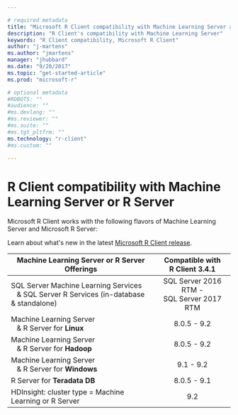 ```yaml
---

# required metadata
title: "Microsoft R Client compatibility with Machine Learning Server and R Server | Microsoft Docs"
description: "R Client's compatibility with Machine Learning Server"
keywords: "R Client compatibility, Microsoft R Client"
author: "j-martens"
ms.author: "jmartens"
manager: "jhubbard"
ms.date: "9/20/2017"
ms.topic: "get-started-article"
ms.prod: "microsoft-r"

# optional metadata
#ROBOTS: ""
#audience: ""
#ms.devlang: ""
#ms.reviewer: ""
#ms.suite: ""
#ms.tgt_pltfrm: ""
ms.technology: "r-client"
#ms.custom: ""

---
```

# R Client compatibility with Machine Learning Server or R Server

Microsoft R Client works with the following flavors of Machine Learning Server and Microsoft R Server:

Learn about what's new in the latest [Microsoft R Client release](what-is-microsoft-r-client.md#r-client-whats-new).

|Machine Learning Server or R Server Offerings|Compatible with <br/>R Client 3.4.1|
|-----------|:--------------------------:|
|SQL Server Machine Learning Services<br>&nbsp;&nbsp;&nbsp;& SQL Server R Services (in-database & standalone)|SQL Server 2016 RTM - <br>SQL Server 2017 RTM|
|Machine Learning Server <br/>&nbsp;&nbsp;&nbsp;& R Server for **Linux**|8.0.5 - 9.2|
|Machine Learning Server <br/>&nbsp;&nbsp;&nbsp;& R Server for **Hadoop**|8.0.5 - 9.2|
|Machine Learning Server <br/>&nbsp;&nbsp;&nbsp;& R Server for **Windows**|9.1 - 9.2|
|R Server for **Teradata DB**|8.0.5 - 9.1|
|HDInsight: cluster type = Machine Learning or R Server|9.2|
